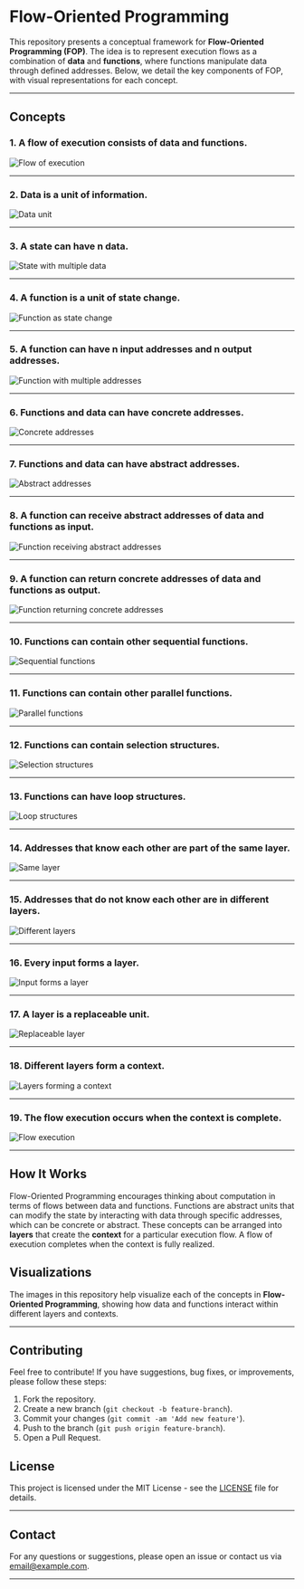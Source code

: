 # Flow-Oriented Programming

This repository presents a conceptual framework for **Flow-Oriented Programming (FOP)**. The idea is to represent execution flows as a combination of **data** and **functions**, where functions manipulate data through defined addresses. Below, we detail the key components of FOP, with visual representations for each concept.

---

## Concepts

### 1. A flow of execution consists of data and functions.  
![Flow of execution](path/to/image1.png)

---

### 2. Data is a unit of information.  
![Data unit](path/to/image2.png)

---

### 3. A state can have n data.  
![State with multiple data](path/to/image3.png)

---

### 4. A function is a unit of state change.  
![Function as state change](path/to/image4.png)

---

### 5. A function can have n input addresses and n output addresses.  
![Function with multiple addresses](path/to/image5.png)

---

### 6. Functions and data can have concrete addresses.  
![Concrete addresses](path/to/image6.png)

---

### 7. Functions and data can have abstract addresses.  
![Abstract addresses](path/to/image7.png)

---

### 8. A function can receive abstract addresses of data and functions as input.  
![Function receiving abstract addresses](path/to/image8.png)

---

### 9. A function can return concrete addresses of data and functions as output.  
![Function returning concrete addresses](path/to/image9.png)

---

### 10. Functions can contain other sequential functions.  
![Sequential functions](path/to/image10.png)

---

### 11. Functions can contain other parallel functions.  
![Parallel functions](path/to/image11.png)

---

### 12. Functions can contain selection structures.  
![Selection structures](path/to/image12.png)

---

### 13. Functions can have loop structures.  
![Loop structures](path/to/image13.png)

---

### 14. Addresses that know each other are part of the same layer.  
![Same layer](path/to/image14.png)

---

### 15. Addresses that do not know each other are in different layers.  
![Different layers](path/to/image15.png)

---

### 16. Every input forms a layer.  
![Input forms a layer](path/to/image16.png)

---

### 17. A layer is a replaceable unit.  
![Replaceable layer](path/to/image17.png)

---

### 18. Different layers form a context.  
![Layers forming a context](path/to/image18.png)

---

### 19. The flow execution occurs when the context is complete.  
![Flow execution](path/to/image19.png)

---

## How It Works

Flow-Oriented Programming encourages thinking about computation in terms of flows between data and functions. Functions are abstract units that can modify the state by interacting with data through specific addresses, which can be concrete or abstract. These concepts can be arranged into **layers** that create the **context** for a particular execution flow. A flow of execution completes when the context is fully realized.

## Visualizations

The images in this repository help visualize each of the concepts in **Flow-Oriented Programming**, showing how data and functions interact within different layers and contexts.

---

## Contributing

Feel free to contribute! If you have suggestions, bug fixes, or improvements, please follow these steps:

1. Fork the repository.
2. Create a new branch (`git checkout -b feature-branch`).
3. Commit your changes (`git commit -am 'Add new feature'`).
4. Push to the branch (`git push origin feature-branch`).
5. Open a Pull Request.

## License

This project is licensed under the MIT License - see the [LICENSE](LICENSE) file for details.

---

## Contact

For any questions or suggestions, please open an issue or contact us via [email@example.com](mailto:laerciogermanoo@gmail.com).

---
